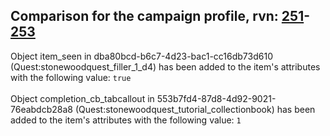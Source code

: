 ## Comparison for the campaign profile, rvn: [251](https://github.com/PRO100KatYT/FortniteProfileRevisions/tree/main/profiles/campaign/251%20campaign.json)-[253](https://github.com/PRO100KatYT/FortniteProfileRevisions/tree/main/profiles/campaign/253%20campaign.json)

Object item_seen in dba80bcd-b6c7-4d23-bac1-cc16db73d610 (Quest:stonewoodquest_filler_1_d4) has been added to the item's attributes with the following value: `true`
<br><br>
Object completion_cb_tabcallout in 553b7fd4-87d8-4d92-9021-76eabdcb28a8 (Quest:stonewoodquest_tutorial_collectionbook) has been added to the item's attributes with the following value: `1`
<br><br>
